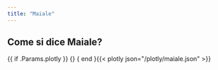 ```yaml
---
title: "Maiale"
---
```


## Come si dice Maiale?

{{ if .Params.plotly }}
{<script src="https://cdn.plot.ly/plotly-latest.min.js"></script>}
{ end }{{< plotly json="/plotly/maiale.json" >}}
